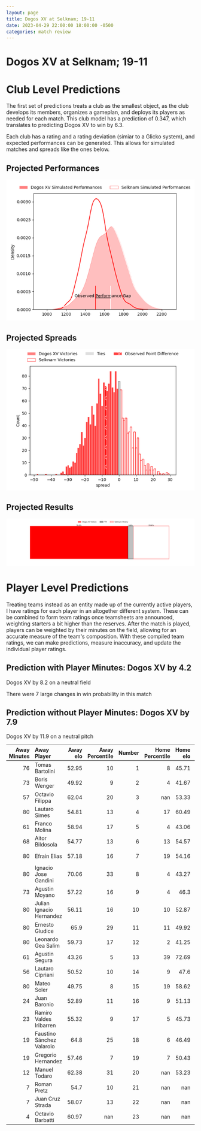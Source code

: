 ```yaml
---  
layout: page  
title: Dogos XV at Selknam; 19-11  
date: 2023-04-29 22:00:00 18:00:00 -0500  
categories: match review  
---
```

# Dogos XV at Selknam; 19-11

# Club Level Predictions


The first set of predictions treats a club as the smallest object, as the club develops its members, organizes a gameplan, and deploys its players as needed for each match. This club model has a prediction of 0.347, which translates to predicting Dogos XV to win by 6.3.

Each club has a rating and a rating deviation (simiar to a Glicko system), and expected performances can be generated. This allows for simulated matches and spreads like the ones below.
## Projected Performances


![Projected Performances](plots/performances_2023-04-29-Selknam-DogosXV.png)
## Projected Spreads


![Projected Spreads](plots/spreads_2023-04-29-Selknam-DogosXV.png)
## Projected Results


![Projected Results](plots/resultbar_2023-04-29-Selknam-DogosXV.png)
# Player Level Predictions


Treating teams instead as an entity made up of the currently active players, I have ratings for each player in an altogether different system. These can be combined to form team ratings once teamsheets are announced, weighting starters a bit higher than the reserves. After the match is played, players can be weighted by their minutes on the field, allowing for an accurate measure of the team's composition. With these compiled team ratings, we can make predictions, measure inaccuracy, and update the individual player ratings.
## Prediction with Player Minutes: Dogos XV by 4.2


Dogos XV by 8.2 on a neutral field

There were 7 large changes in win probability in this match
## Prediction without Player Minutes: Dogos XV by 7.9


Dogos XV by 11.9 on a neutral pitch



|   Away Minutes | Away Player               |   Away elo |   Away Percentile |   Number |   Home Percentile |   Home elo | Home Player             |   Home Minutes |
|---------------:|:--------------------------|-----------:|------------------:|---------:|------------------:|-----------:|:------------------------|---------------:|
|             76 | Tomas Bartolini           |      52.95 |                10 |        1 |                 8 |      45.71 | Salvador Lues           |             62 |
|             73 | Boris Wenger              |      49.92 |                 9 |        2 |                 4 |      41.67 | Diego Escobar           |             80 |
|             57 | Octavio Filippa           |      62.04 |                20 |        3 |               nan |      53.33 | Esteban Inostroza       |             49 |
|             80 | Lautaro Simes             |      54.81 |                13 |        4 |                17 |      60.49 | Pablo Huete             |             80 |
|             61 | Franco Molina             |      58.94 |                17 |        5 |                 4 |      43.06 | Javier Eissmann         |             43 |
|             68 | Aitor Bildosola           |      54.77 |                13 |        6 |                13 |      54.57 | Clemente Saavedra       |             80 |
|             80 | Efrain Elias              |      57.18 |                16 |        7 |                19 |      54.16 | Ignacio Silva           |             49 |
|             80 | Ignacio Jose Gandini      |      70.06 |                33 |        8 |                 4 |      43.27 | Raimundo Martinez       |             80 |
|             73 | Agustin Moyano            |      57.22 |                16 |        9 |                 4 |      46.3  | Marcelo Torrealba       |             49 |
|             80 | Julian Ignacio Hernandez  |      56.11 |                16 |       10 |                10 |      52.87 | Rodrigo Fernandez       |             80 |
|             80 | Ernesto Giudice           |      65.9  |                29 |       11 |                11 |      49.92 | Santiago Videla         |             80 |
|             80 | Leonardo Gea Salim        |      59.73 |                17 |       12 |                 2 |      41.25 | Pablo Casas             |             80 |
|             61 | Agustin Segura            |      43.26 |                 5 |       13 |                39 |      72.69 | Domingo Saavedra        |             80 |
|             56 | Lautaro Cipriani          |      50.52 |                10 |       14 |                 9 |      47.6  | Gaspar Moltedo          |             80 |
|             80 | Mateo Soler               |      49.75 |                 8 |       15 |                19 |      58.62 | Francisco Urroz         |             80 |
|             24 | Juan Baronio              |      52.89 |                11 |       16 |                 9 |      51.13 | Santiago Pedrero        |             37 |
|             23 | Ramiro Valdes Iribarren   |      55.32 |                 9 |       17 |                 5 |      45.73 | Nicolas Herreros        |             31 |
|             19 | Faustino Sánchez Valarolo |      64.8  |                25 |       18 |                 6 |      46.49 | Alfonso Escobar Alvarez |             31 |
|             19 | Gregorio Hernandez        |      57.46 |                 7 |       19 |                 7 |      50.43 | Inaki Gurruchaga        |             31 |
|             12 | Manuel Todaro             |      62.38 |                31 |       20 |               nan |      53.23 | Vittorio Lastra         |             18 |
|              7 | Roman Pretz               |      54.7  |                10 |       21 |               nan |     nan    | nan                     |            nan |
|              7 | Juan Cruz Strada          |      58.07 |                13 |       22 |               nan |     nan    | nan                     |            nan |
|              4 | Octavio Barbatti          |      60.97 |               nan |       23 |               nan |     nan    | nan                     |            nan |

